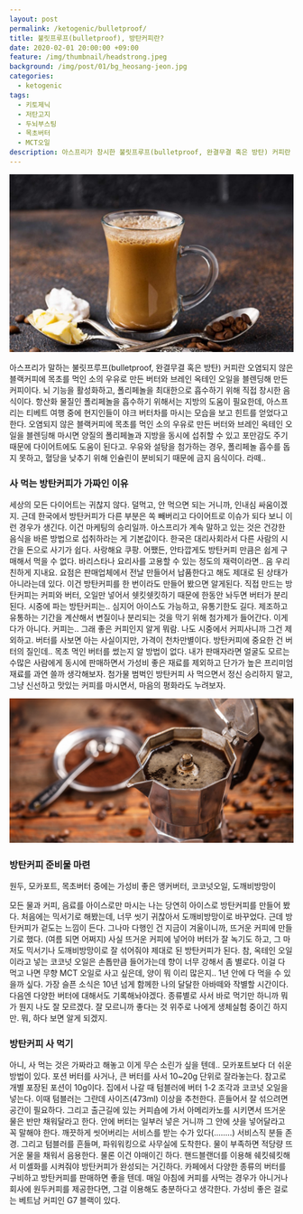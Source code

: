 ```yaml
---
layout: post
permalink: /ketogenic/bulletproof/
title: 불릿프루프(bulletproof), 방탄커피란?
date: 2020-02-01 20:00:00 +09:00
feature: /img/thumbnail/headstrong.jpeg
background: /img/post/01/bg_heosang-jeon.jpg
categories:
  - ketogenic
tags:
  - 키토제닉
  - 저탄고지
  - 두뇌부스팅
  - 목초버터
  - MCT오일
description: 아스프리가 창시한 불릿프루프(bulletproof, 완결무결 혹은 방탄) 커피란 오염되지 않은 블랙커피에 목초를 먹인 소의 우유로 만든 버터와 브레인 옥테인 오일을 블렌딩해 만든 커피로 뇌 기능을 활성화하고, 폴리페놀을 최대한으로 흡수하기 위한 음식이다.
---
```




![방탄커피](/img/post/01/bulletproofcoffee.jpg)

아스프리가 말하는 불릿프루프(bulletproof, 완결무결 혹은 방탄) 커피란 오염되지 않은 블랙커피에 목초를 먹인 소의 우유로 만든 버터와 브레인 옥테인 오일을 블렌딩해 만든 커피이다. 뇌 기능을 활성화하고, 폴리페놀을 최대한으로 흡수하기 위해 직접 창시한 음식이다. 항산화 물질인 폴리페놀을 흡수하기 위해서는 지방의 도움이 필요한데, 아스프리는 티베트 여행 중에 현지인들이 야크 버터차를 마시는 모습을 보고 힌트를 얻었다고 한다. 오염되지 않은 블랙커피에 목초를 먹인 소의 우유로 만든 버터와 브레인 옥테인 오일을 블렌딩해 마시면 양질의 폴리페놀과 지방을 동시에 섭취할 수 있고 포만감도 주기 때문에 다이어트에도 도움이 된다고. 우유와 설탕을 첨가하는 경우, 폴리페놀 흡수를 돕지 못하고, 혈당을 낮추기 위해 인슐린이 분비되기 때문에 금지 음식이다. 라떼..





### 사 먹는 방탄커피가 가짜인 이유

세상의 모든 다이어트는 귀찮지 않다. 덜먹고, 안 먹으면 되는 거니까, 인내심 싸움이겠지. 근데 한국에서 방탄커피가 다른 부분은 쏙 빼버리고 다이어트로 이슈가 되다 보니 이런 경우가 생긴다. 이건 마케팅의 승리일까. 아스프리가 계속 말하고 있는 것은 건강한 음식을 바른 방법으로 섭취하라는 게 기본값이다. 한국은 대리사회라서 다른 사람의 시간을 돈으로 사기가 쉽다. 사랑해요 쿠팡. 어쨌든, 안타깝게도 방탄커피 만큼은 쉽게 구매해서 먹을 수 없다. 바리스타나 요리사를 고용할 수 있는 정도의 재력이라면.. 음 우리 친하게 지내요. 요점은 판매업체에서 전날 만들어서 납품한다고 해도 제대로 된 상태가 아니라는데 있다. 이건 방탄커피를 한 번이라도 만들어 봤으면 알게된다. 직접 만드는 방탄커피는 커피와 버터, 오일만 넣어서 쉣킷쉣킷하기 때문에 한동안 놔두면 버터가 분리된다. 시중에 파는 방탄커피는.. 심지어 아이스도 가능하고, 유통기한도 길다. 제조하고 유통하는 기간을 계산해서 변질이나 분리되는 것을 막기 위해 첨가제가 들어간다. 이게 다가 아니다. 커피는.. 그래 좋은 커피인지 알게 뭐람. 나도 시중에서 커피사니까 그건 제외하고. 버터를 사보면 아는 사실이지만, 가격이 천차만별이다. 방탄커피에 중요한 건 버터의 질인데.. 목초 먹인 버터를 썼는지 알 방법이 없다. 내가 판매자라면 얼굴도 모르는 수많은 사람에게 동시에 판매하면서 가성비 좋은 재료를 제외하고 단가가 높은 프리미엄 재료를 과연 쓸까 생각해보자. 첨가물 범벅인 방탄커피 사 먹으면서 정신 승리하지 말고, 그냥 신선하고 맛있는 커피를 마시면서, 마음의 평화라도 누려보자.





![모카포트](/img/post/01/mokapot.jpg)

### 방탄커피 준비물 마련

원두, 모카포트, 목초버터 중에는 가성비 좋은 앵커버터, 코코넛오일, 도깨비방망이



모든 물과 커피, 음료를 아이스로만 마시는 나는 당연히 아이스로 방탄커피를 만들어 봤다. 처음에는 믹서기로 해봤는데, 너무 씻기 귀찮아서 도깨비방망이로 바꾸었다. 근데 방탄커피가 겉도는 느낌이 든다. 그나마 다행인 건 지금이 겨울이니까, 뜨거운 커피에 만들기로 했다. (여름 되면 어쩌지) 사실 뜨거운 커피에 넣어야 버터가 잘 녹기도 하고, 그 마저도 믹서기나 도깨비방망이로 잘 섞어줘야 제대로 된 방탄커피가 된다. 참, 옥테인 오일이라고 넣는 코코넛 오일은 손톱만큼 들어가는데 향이 너무 강해서 좀 별로다. 이걸 다 먹고 나면 무향 MCT 오일로 사고 싶은데, 양이 뭐 이리 많은지.. 1년 안에 다 먹을 수 있을까 싶다. 가장 슬픈 소식은 10년 넘게 함께한 나의 달달한 아바떼와 작별할 시간이다. 다음엔 다양한 버터에 대해서도 기록해놔야겠다. 종류별로 사서 바로 먹기만 하니까 뭐가 뭔지 나도 잘 모르겠다. 잘 모르니까 좋다는 것 위주로 나에게 생체실험 중이긴 하지만. 뭐, 하다 보면 알게 되겠지.





### 방탄커피 사 먹기

아니, 사 먹는 것은 가짜라고 해놓고 이게 무슨 소린가 싶을 텐데.. 모카포트보다 더 쉬운 방법이 있다. 포션 버터를 사거나, 큰 버터를 사서 10~20g 단위로 잘라놓는다. 참고로 개별 포장된 포션이 10g이다. 집에서 나갈 때 텀블러에 버터 1-2 조각과 코코넛 오일을 넣는다.  이때 텀블러는 그란데 사이즈(473ml) 이상을 추천한다. 흔들어서 잘 섞으려면 공간이 필요하다. 그리고 출근길에 있는 커피숍에 가서 아메리카노를 시키면서 뜨거운 물은 반만 채워달라고 한다. 안에 버터는 일부러 넣은 거니까 그 안에 샷을 넣어달라고 꼭 말해야 한다. 깨끗하게 씻어버리는 서비스를 받는 수가 있다(........) 서비스직 분들 존경. 그리고 텀블러를 흔들며, 파워워킹으로 사무실에 도착한다. 물이 부족하면 적당량 뜨거운 물을 채워서 음용한다. 물론 이건 야매이긴 하다. 핸드블랜더를 이용해 쉐킷쉐킷해서 미셸화를 시켜줘야 방탄커피가 완성되는 거긴하다. 카페에서 다양한 종류의 버터를 구비하고 방탄커피를 판매하면 좋을 텐데. 매일 아침에 커피를 사먹는 경우가 아니거나 회사에 원두커피를 제공한다면, 그걸 이용해도 충분하다고 생각한다. 가성비 좋은 걸로는 베트남 커피인 G7 블랙이 있다.  
